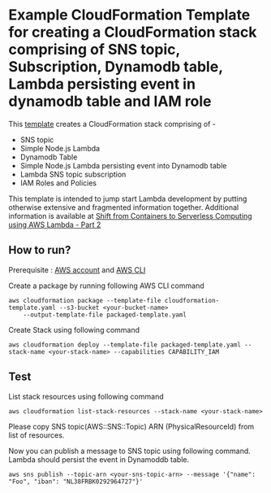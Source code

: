 # Example CloudFormation Template for creating a CloudFormation stack comprising of SNS topic, Subscription, Dynamodb table, Lambda persisting event in dynamodb table and IAM role

This [template](cloudformation-template.yaml) creates a CloudFormation stack comprising of -

   * SNS topic
   * Simple Node.js Lambda
   * Dynamodb Table
   * Simple Node.js Lambda persisting event into Dynamodb table  
   * Lambda SNS topic subscription
   * IAM Roles and Policies


This template is intended to jump start Lambda development by putting otherwise extensive and fragmented information together. 
Additional information is available at [Shift from Containers to Serverless Computing using AWS Lambda - Part 2](https://woodo.space/post/shift-from-containers-to-serverless-computing-using-aws-lambda-part-2/)

## How to run?

Prerequisite : [AWS account](https://aws.amazon.com/) and [AWS CLI](https://docs.aws.amazon.com/cli/latest/userguide/installing.html)
   
Create a package by running following AWS CLI command

```
aws cloudformation package --template-file cloudformation-template.yaml --s3-bucket <your-bucket-name> 
    --output-template-file packaged-template.yaml
```

Create Stack using following command

```
aws cloudformation deploy --template-file packaged-template.yaml --stack-name <your-stack-name> --capabilities CAPABILITY_IAM
```
## Test

List stack resources using following command 

```
aws cloudformation list-stack-resources --stack-name <your-stack-name>
```

Please copy SNS topic(AWS::SNS::Topic) ARN (PhysicalResourceId) from list of resources. 

Now you can publish a message to SNS topic using following command. Lambda should persist the event in Dynamoddb table.

```
aws sns publish --topic-arn <your-sns-topic-arn> --message '{"name": "Foo", "iban": "NL38FRBK0292964727"}'
```


